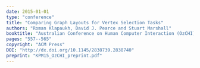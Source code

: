 ```yaml
---
date: 2015-01-01
type: "conference"
title: "Comparing Graph Layouts for Vertex Selection Tasks"
authors: "Roman Klapaukh, David J. Pearce and Stuart Marshall"
booktitle: "Australian Conference on Human Computer Interaction (OzCHI)"
pages: "557--565"
copyright: "ACM Press"
DOI: "http://dx.doi.org/10.1145/2838739.2838740"
preprint: "KPM15_OzCHI_preprint.pdf"
---
```


